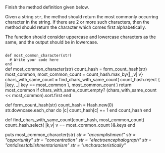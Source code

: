 Finish the method definition given below.

Given a string `str`, the method should return the most commonly occurring character in the string. If there are 2 or more such characters, then the method should return the character which comes first alphabetically.

The function should consider uppercase and lowercase characters as the same, and the output should be in lowercase.

<codeblock language="ruby" type="exercise" testMode="multipleInput">
<code>
def most_common_character(str)
  # Write your code here
end
</code>

<solution>
def most_common_character(str)
  count_hash = form_count_hash(str)
  most_common, most_common_count = count_hash.max_by{|_,v| v}
  chars_with_same_count = find_chars_with_same_count(
    count_hash.reject { |key, _| key == most_common },
    most_common_count
  )
  return most_common if chars_with_same_count.empty?
  (chars_with_same_count << most_common).sort.first
end

def form_count_hash(str)
  count_hash = Hash.new(0)
  str.downcase.each_char do |c|
    count_hash[c] += 1
  end
  count_hash
end

def find_chars_with_same_count(count_hash, most_common_count)
  count_hash.select{ |k,v| v == most_common_count }&.keys
end
</solution>

<testcases>
<caller>
puts most_common_character(str)
</caller>
<testcase>
<i>
str = "accomplishment"
</i>
</testcase>
<testcase>
<i>
str = "opportunity"
</i>
</testcase>
<testcase>
<i>
str = "concentration"
</i>
</testcase>
<testcase>
<i>
str = "electroencephalograph"
</i>
</testcase>
<testcase>
<i>
str = "antidisestablishmentarianism"
</i>
</testcase>
<testcase>
<i>
str = "uncharacteristically"
</i>
</testcase>
</testcases>
</codeblock>
